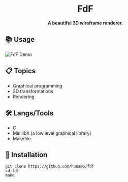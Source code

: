 <div align="center">
  <h1>FdF</h1>
  <b>A beautiful 3D wireframe renderer.</b>
</div>

## 📚 Usage
![FdF Demo](https://github.com/Hunam6/fdf/assets/38606542/039bd85d-fe8f-4cca-96d0-a8ceae96ed67)

## 📋 Topics

- Graphical programming
- 3D transformations
- Rendering

## 🛠️ Langs/Tools

- C
- MinilibX (a low level graphical library)
- Makefile

## 🚀 Installation

```
git clone https://github.com/hunam6/fdf
cd fdf
make
```
